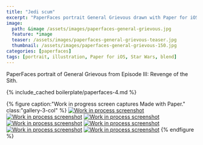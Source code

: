 ```yaml
---
title: "Jedi scum"
excerpt: "PaperFaces portrait General Grievous drawn with Paper for iOS on an iPad."
image: 
  path: &image /assets/images/paperfaces-general-grievous.jpg 
  feature: *image
  teaser: /assets/images/paperfaces-general-grievous-teaser.jpg
  thumbnail: /assets/images/paperfaces-general-grievous-150.jpg
categories: [paperfaces]
tags: [portrait, illustration, Paper for iOS, Star Wars, blend]
---
```


PaperFaces portrait of General Grievous from Episode III: Revenge of the Sith.

{% include_cached boilerplate/paperfaces-4.md %}

{% figure caption:"Work in progress screen captures Made with Paper." class:"gallery-3-col" %}
[![Work in process screenshot](/assets/images/paperfaces-general-grievous-process-1-600.jpg)](/assets/images/paperfaces-general-grievous-process-1-lg.jpg)
[![Work in process screenshot](/assets/images/paperfaces-general-grievous-process-2-600.jpg)](/assets/images/paperfaces-general-grievous-process-2-lg.jpg)
[![Work in process screenshot](/assets/images/paperfaces-general-grievous-process-3-600.jpg)](/assets/images/paperfaces-general-grievous-process-3-lg.jpg)
[![Work in process screenshot](/assets/images/paperfaces-general-grievous-process-4-600.jpg)](/assets/images/paperfaces-general-grievous-process-4-lg.jpg)
[![Work in process screenshot](/assets/images/paperfaces-general-grievous-process-5-600.jpg)](/assets/images/paperfaces-general-grievous-process-5-lg.jpg)
[![Work in process screenshot](/assets/images/paperfaces-general-grievous-process-6-600.jpg)](/assets/images/paperfaces-general-grievous-process-6-lg.jpg)
[![Work in process screenshot](/assets/images/paperfaces-general-grievous-process-7-600.jpg)](/assets/images/paperfaces-general-grievous-process-7-lg.jpg)
{% endfigure %}
